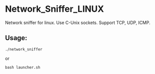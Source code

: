 Network_Sniffer_LINUX
=====================

Network sniffer for linux. Use C-Unix sockets. Support TCP, UDP, ICMP.

## Usage: ##

```
./network_sniffer
```
or
```
bash launcher.sh
```